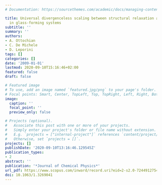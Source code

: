 ```yaml
---
# Documentation: https://sourcethemes.com/academic/docs/managing-content/

title: Universal divergenceless scaling between structural relaxation and caged dynamics
  in glass-forming systems
subtitle: ''
summary: ''
authors:
- A. Ottochian
- C. De Michele
- D. Leporini
tags: []
categories: []
date: '2009-01-01'
lastmod: 2020-09-10T15:16:46+02:00
featured: false
draft: false

# Featured image
# To use, add an image named `featured.jpg/png` to your page's folder.
# Focal points: Smart, Center, TopLeft, Top, TopRight, Left, Right, BottomLeft, Bottom, BottomRight.
image:
  caption: ''
  focal_point: ''
  preview_only: false

# Projects (optional).
#   Associate this post with one or more of your projects.
#   Simply enter your project's folder or file name without extension.
#   E.g. `projects = ["internal-project"]` references `content/project/deep-learning/index.md`.
#   Otherwise, set `projects = []`.
projects: []
publishDate: '2020-09-10T13:16:46.129545Z'
publication_types:
- 2
abstract: ''
publication: '*Journal of Chemical Physics*'
url_pdf: https://www.scopus.com/inward/record.uri?eid=2-s2.0-72449127541&doi=10.1063%2f1.3269041&partnerID=40&md5=ab8fed79f16914f0edee7701a9a4d555
doi: 10.1063/1.3269041
---
```

